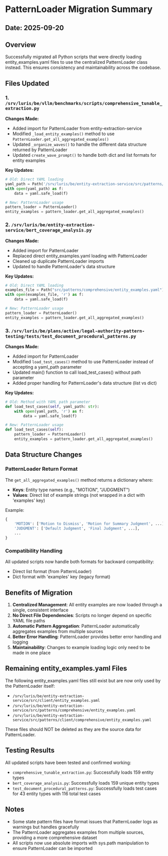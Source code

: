 # PatternLoader Migration Summary

## Date: 2025-09-20

## Overview
Successfully migrated all Python scripts that were directly loading entity_examples.yaml files to use the centralized PatternLoader class instead. This ensures consistency and maintainability across the codebase.

## Files Updated

### 1. `/srv/luris/be/vllm/benchmarks/scripts/comprehensive_tunable_extraction.py`
**Changes Made:**
- Added import for PatternLoader from entity-extraction-service
- Modified `_load_entity_examples()` method to use `PatternLoader.get_all_aggregated_examples()`
- Updated `_organize_waves()` to handle the different data structure returned by PatternLoader
- Updated `create_wave_prompt()` to handle both dict and list formats for entity examples

**Key Updates:**
```python
# Old: Direct YAML loading
yaml_path = Path('/srv/luris/be/entity-extraction-service/src/patterns/comprehensive/entity_examples.yaml')
with open(yaml_path) as f:
    data = yaml.safe_load(f)

# New: PatternLoader usage
pattern_loader = PatternLoader()
entity_examples = pattern_loader.get_all_aggregated_examples()
```

### 2. `/srv/luris/be/entity-extraction-service/bert_coverage_analysis.py`
**Changes Made:**
- Added import for PatternLoader
- Replaced direct entity_examples.yaml loading with PatternLoader
- Cleaned up duplicate PatternLoader imports
- Updated to handle PatternLoader's data structure

**Key Updates:**
```python
# Old: Direct YAML loading
examples_file = Path("src/patterns/comprehensive/entity_examples.yaml")
with open(examples_file, 'r') as f:
    data = yaml.safe_load(f)

# New: PatternLoader usage
pattern_loader = PatternLoader()
entity_examples = pattern_loader.get_all_aggregated_examples()
```

### 3. `/srv/luris/be/plans/active/legal-authority-pattern-testing/tests/test_document_procedural_patterns.py`
**Changes Made:**
- Added import for PatternLoader
- Modified `load_test_cases()` method to use PatternLoader instead of accepting a yaml_path parameter
- Updated main() function to call load_test_cases() without path parameter
- Added proper handling for PatternLoader's data structure (list vs dict)

**Key Updates:**
```python
# Old: Method with YAML path parameter
def load_test_cases(self, yaml_path: str):
    with open(yaml_path, 'r') as f:
        data = yaml.safe_load(f)

# New: PatternLoader usage
def load_test_cases(self):
    pattern_loader = PatternLoader()
    entity_examples = pattern_loader.get_all_aggregated_examples()
```

## Data Structure Changes

### PatternLoader Return Format
The `get_all_aggregated_examples()` method returns a dictionary where:
- **Keys**: Entity type names (e.g., "MOTION", "JUDGMENT")
- **Values**: Direct list of example strings (not wrapped in a dict with 'examples' key)

Example:
```python
{
    'MOTION': ['Motion to Dismiss', 'Motion for Summary Judgment', ...],
    'JUDGMENT': ['Default Judgment', 'Final Judgment', ...],
    ...
}
```

### Compatibility Handling
All updated scripts now handle both formats for backward compatibility:
- Direct list format (from PatternLoader)
- Dict format with 'examples' key (legacy format)

## Benefits of Migration

1. **Centralized Management**: All entity examples are now loaded through a single, consistent interface
2. **No Direct File Dependencies**: Scripts no longer depend on specific YAML file paths
3. **Automatic Pattern Aggregation**: PatternLoader automatically aggregates examples from multiple sources
4. **Better Error Handling**: PatternLoader provides better error handling and logging
5. **Maintainability**: Changes to example loading logic only need to be made in one place

## Remaining entity_examples.yaml Files

The following entity_examples.yaml files still exist but are now only used by the PatternLoader itself:
- `/srv/luris/be/entity-extraction-service/src/client/entity_examples.yaml`
- `/srv/luris/be/entity-extraction-service/src/patterns/comprehensive/entity_examples.yaml`
- `/srv/luris/be/entity-extraction-service/src/patterns/client/comprehensive/entity_examples.yaml`

These files should NOT be deleted as they are the source data for PatternLoader.

## Testing Results

All updated scripts have been tested and confirmed working:
- `comprehensive_tunable_extraction.py`: Successfully loads 159 entity types
- `bert_coverage_analysis.py`: Successfully loads 159 unique entity types
- `test_document_procedural_patterns.py`: Successfully loads test cases for 43 entity types with 116 total test cases

## Notes

- Some state pattern files have format issues that PatternLoader logs as warnings but handles gracefully
- The PatternLoader aggregates examples from multiple sources, providing a more comprehensive dataset
- All scripts now use absolute imports with sys.path manipulation to ensure PatternLoader can be imported